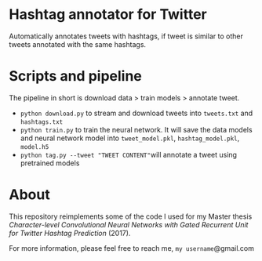 # Hashtag annotator for Twitter #
Automatically annotates tweets with hashtags, if tweet is similar to other tweets annotated with the same hashtags.

# Scripts and pipeline #
The pipeline in short is download data > train models > annotate tweet.
- `python download.py` to stream and download tweets into `tweets.txt` and `hashtags.txt`
- `python train.py`  to train the neural network. It will save the data models and neural network model into `tweet_model.pkl`, `hashtag_model.pkl`, `model.h5 `
- `python tag.py --tweet "TWEET CONTENT"`will annotate a tweet using pretrained models

# About #
This repository reimplements some of the code I used for my Master thesis *Character-level Convolutional Neural Networks with Gated Recurrent Unit for Twitter Hashtag Prediction* (2017).

For more information, please feel free to  reach me, `my username`@gmail.com
